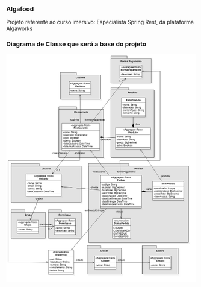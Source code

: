 ### Algafood

Projeto referente ao curso imersivo: Especialista Spring Rest, da plataforma Algaworks

### Diagrama de Classe que será a base do projeto

<p align="center">
  <img src="https://raw.githubusercontent.com/leo95h/algafood-api/main/others/img/Diagrama-de-classes-de-dominio.jpg" title="Diagrama de classe">
</p>


